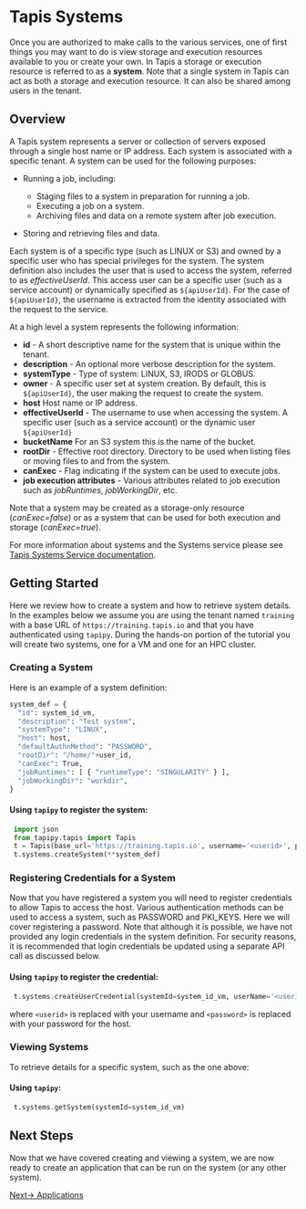 # Tapis Systems

Once you are authorized to make calls to the various services, one of first things you may want to do is view storage
and execution resources available to you or create your own. In Tapis a storage or execution resource is referred
to as a **system**. Note that a single system in Tapis can act as both a storage and execution resource. It can also be
shared among users in the tenant.

## Overview
A Tapis system represents a server or collection of servers exposed through a single host name or IP address.
Each system is associated with a specific tenant. A system can be used for the following purposes:

* Running a job, including:

  * Staging files to a system in preparation for running a job.
  * Executing a job on a system.
  * Archiving files and data on a remote system after job execution.

* Storing and retrieving files and data.

Each system is of a specific type (such as LINUX or S3) and owned by a specific user who has special privileges for
the system. The system definition also includes the user that is used to access the system, referred to as
*effectiveUserId*. This access user can be a specific user (such as a service account) or dynamically specified as
``${apiUserId}``. For the case of ``${apiUserId}``, the username is extracted from the identity associated with the
request to the service.

At a high level a system represents the following information:

* **id** - A short descriptive name for the system that is unique within the tenant.
* **description** - An optional more verbose description for the system.
* **systemType** - Type of system: LINUX, S3, IRODS or GLOBUS.
* **owner** - A specific user set at system creation. By default, this is ``${apiUserId}``, the user making the request to
              create the system.
* **host** Host name or IP address.
* **effectiveUserId** - The username to use when accessing the system. A specific user (such as a service account) or the dynamic user ``${apiUserId}``
* **bucketName** For an S3 system this is the name of the bucket.
* **rootDir** - Effective root directory. Directory to be used when listing files or moving files to and from the system.
* **canExec** - Flag indicating if the system can be used to execute jobs.
* **job execution attributes** - Various attributes related to job execution such as *jobRuntimes*, *jobWorkingDir*, etc.

Note that a system may be created as a storage-only resource (*canExec=false*) or as a system that can be used for both
execution and storage (*canExec=true*).

For more information about systems and the Systems service please see [Tapis Systems Service documentation](https://tapis.readthedocs.io/en/latest/technical/systems.html).

## Getting Started

Here we review how to create a system and how to retrieve system details. In the examples below we assume you are using
the tenant named ``training`` with a base URL of ``https://training.tapis.io`` and that you have authenticated using ``tapipy``.
During the hands-on portion of the tutorial you will create two systems, one for a VM and one for an HPC cluster.

### Creating a System

Here is an example of a system definition:
``` python
system_def = {
  "id": system_id_vm,
  "description": "Test system",
  "systemType": "LINUX",
  "host": host,
  "defaultAuthnMethod": "PASSWORD",
  "rootDir": "/home/"+user_id,
  "canExec": True,
  "jobRuntimes": [ { "runtimeType": "SINGULARITY" } ],
  "jobWorkingDir": "workdir",
}
```

#### Using ``tapipy`` to register the system:
``` python
 import json
 from tapipy.tapis import Tapis
 t = Tapis(base_url='https://training.tapis.io', username='<userid>', password='************')
 t.systems.createSystem(**system_def)
```

### Registering Credentials for a System
Now that you have registered a system you will need to register credentials to allow Tapis to access the host.
Various authentication methods can be used to access a system, such as PASSWORD and PKI_KEYS. Here we will cover
registering a password.  Note that although it is possible, we have not provided any login
credentials in the system definition. For security reasons, it is recommended that login credentials be updated
using a separate API call as discussed below.

#### Using ``tapipy`` to register the credential:
``` python
 t.systems.createUserCredential(systemId=system_id_vm, userName='<userid>', password='<password>'))
```
where ``<userid>`` is replaced with your username and ``<password>`` is replaced with your password for the host.


### Viewing Systems

To retrieve details for a specific system, such as the one above:

#### Using ``tapipy``:
``` python
 t.systems.getSystem(systemId=system_id_vm)
```

## Next Steps
Now that we have covered creating and viewing a system, we are now ready to create an application that can be run on
the system (or any other system).

 [Next-> Applications](../block1/03-apps.md)

